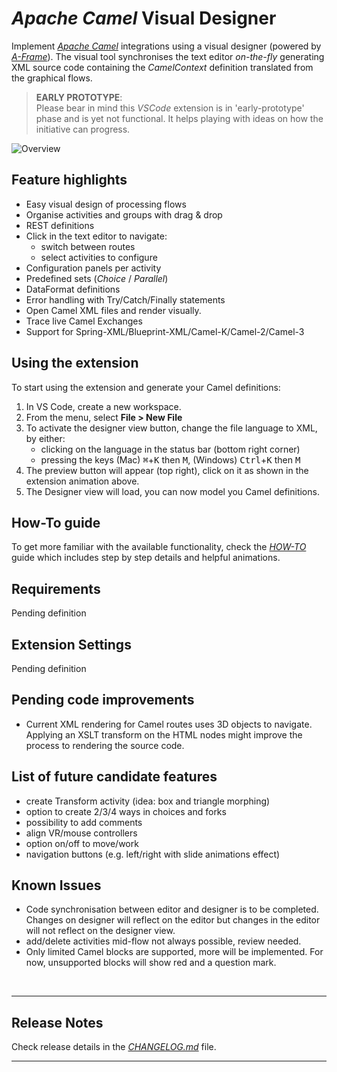 # *Apache Camel* Visual Designer

Implement [*Apache Camel*](https://camel.apache.org/) integrations using a visual designer (powered by [*A-Frame*](https://aframe.io)). The visual tool synchronises the text editor *on-the-fly* generating XML source code containing the *CamelContext* definition translated from the graphical flows.

> **EARLY PROTOTYPE**: \
Please bear in mind this *VSCode* extension is in 'early-prototype' phase and is yet not functional. It helps playing with ideas on how the initiative can progress.

![Overview](docs/images/readme/vs-extension.gif)


## Feature highlights

* Easy visual design of processing flows
* Organise activities and groups with drag & drop
* REST definitions
* Click in the text editor to navigate:
  - switch between routes
  - select activities to configure
* Configuration panels per activity
* Predefined sets (*Choice* / *Parallel*)
* DataFormat definitions
* Error handling with Try/Catch/Finally statements
* Open Camel XML files and render visually.
* Trace live Camel Exchanges
* Support for Spring-XML/Blueprint-XML/Camel-K/Camel-2/Camel-3


## Using the extension

To start using the extension and generate your Camel definitions:

1. In VS Code, create a new workspace.
2. From the menu, select **File > New File**
3. To activate the designer view button, change the file language to XML, by either:
    - clicking on the language in the status bar (bottom right corner)
    - pressing the keys (Mac) <kbd>⌘</kbd>+<kbd>K</kbd> then <kbd>M</kbd>, (Windows) <kbd>Ctrl</kbd>+<kbd>K</kbd> then <kbd>M</kbd>
4. The preview button will appear (top right), click on it as shown in the extension animation above.
5. The Designer view will load, you can now model you Camel definitions.

## How-To guide

To get more familiar with the available functionality, check the   [*HOW-TO*](./docs/how-to.md) guide which includes step by step details and helpful animations.

## Requirements

  Pending definition

## Extension Settings

  Pending definition

## Pending code improvements

- Current XML rendering for Camel routes uses 3D objects to navigate.
  Applying an XSLT transform on the HTML nodes might improve the process to rendering the source code. 

## List of future candidate features

- create Transform activity (idea: box and triangle morphing)
- option to create 2/3/4 ways in choices and forks
- possibility to add comments
- align VR/mouse controllers
- option on/off to move/work
- navigation buttons (e.g. left/right with slide animations effect) 

## Known Issues

- Code synchronisation between editor and designer is to be completed. Changes on designer will reflect on the editor but changes in the editor will not reflect on the designer view.
- add/delete activities mid-flow not always possible, review needed.
- Only limited Camel blocks are supported, more will be implemented. For now, unsupported blocks will show red and a question mark. 

</br>

---

## Release Notes

Check release details in the [*CHANGELOG.md*](./CHANGELOG.md) file.



---

